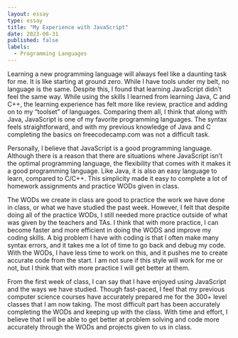 ```yaml
---
layout: essay
type: essay
title: "My Experience with JavaScript"
date: 2023-08-31
published: false
labels:
  - Programming Languages 
---
```


Learning a new programming language will always feel like a daunting task for me. It is like starting at ground zero. While I have tools under my belt, no language is the same. Despite this, I found that learning JavaScript didn’t feel the same way. While using the skills I learned from learning Java, C and C++, the learning experience has felt more like review, practice and adding on to my “toolset” of languages. Comparing them all, I think that along with Java, JavaScript is one of my favorite programming languages. The syntax feels straightforward, and with my previous knowledge of Java and C completing the basics on freecodecamp.com was not a difficult task.


Personally, I believe that JavaScript is a good programming language. Although there is a reason that there are situations where JavaScript isn’t the optimal programming language, the flexibility that comes with it makes it a good programming language. Like Java, it is also an easy language to learn, compared to C/C++. This simplicity made it easy to complete a lot of homework assignments and practice WODs given in class. 


The WODs we create in class are good to practice the work we have done in class, or what we have studied the past week. However, I felt that despite doing all of the practice WODs, I still needed more practice outside of what was given by the teachers and TAs. I think that with more practice, I can become faster and more efficient in doing the WODS and improve my coding skills. A big problem I have with coding is that I often make many syntax errors, and it takes me a lot of time to go back and debug my code. With the WODs, I have less time to work on this, and it pushes me to create accurate code from the start. I am not sure if this style will work for me or not, but I think that with more practice I will get better at them.

From the first week of class, I can say that I have enjoyed using JavaScript and the ways we have studied. Though fast-paced, I feel that my previous computer science courses have accurately prepared me for the 300+ level classes that I am now taking. The most difficult part has been accurately completing the WODs and keeping up with the class. With time and effort, I believe that I will be able to get better at problem solving and code more accurately through the WODs and projects given to us in class.


